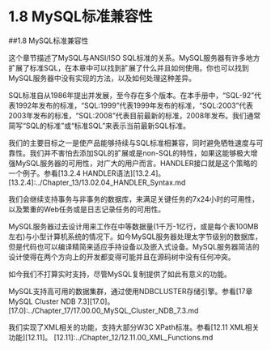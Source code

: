 # 1.8 MySQL标准兼容性

##1.8 MySQL标准兼容性

  这个章节描述了MySQL与ANSI/ISO SQL标准的关系。MySQL服务器有许多地方扩展了标准SQL，在本章中可以找到扩展了什么并且如何使用。你也可以找到MySQL服务器中没有实现的方法，以及如何处理这种差异。
  
  SQL标准自从1986年提出并发展，至今存在多个版本。在本手册中，“SQL-92”代表1992年发布的标准，“SQL:1999”代表1999年发布的标准，“SQL:2003”代表2003年发布的标准，“SQL:2008”代表目前最新的标准，2008年发布。我们通常简写“SQL的标准”或“标准SQL”来表示当前最新SQL标准。
  
  我们的主要目标之一是使产品能够持续与SQL标准相兼容，同时避免牺牲速度与可靠性。我们并不害怕去添加SQL的扩展或是non-SQL的特性，如果这能够极大增强MySQL服务器的可用性，对广大的用户而言。HANDLER接口就是这个策略的一个例子。参看[13.2.4 HANDLER语法][13.2.4]。
[13.2.4]:../Chapter_13/13.02.04_HANDLER_Syntax.md

  我们会继续支持事务与非事务的数据库，来满足关键任务的7x24小时的可用性，以及繁重的Web任务或是日志记录任务的可用性。
  
  MySQL服务器过去设计用来工作在中等数据量(1千万-1亿行，或是每个表100MB左右)与小型计算机系统的情况下。如今MySQL服务器处理太字节级别的数据库，但是代码也可以编译精简来适应手持设备以及嵌入式设备。MySQL服务器简洁的设计使得在两个方向上的开发都变得可能并且在源码树中没有任何冲突。
  
  如今我们不打算实时支持，尽管MySQL复制提供了如此有意义的功能。
  
  MySQL支持高可用的数据集群，通过使用NDBCLUSTER存储引擎。参看[17章 MySQL Cluster NDB 7.3][17.0]。
[17.0]:../Chapter_17/17.00.00_MySQL_Cluster_NDB_7.3.md

  我们实现了XML相关的功能，支持大部分W3C XPath标准。参看[12.11 XML相关功能][12.11]。
[12.11]:../Chapter_12/12.11.00_XML_Functions.md

  
  